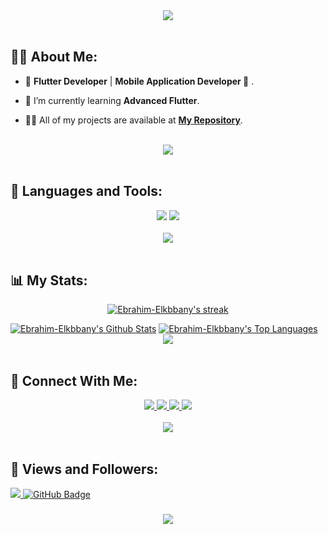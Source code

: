 <div align="center">
    <img src="https://readme-typing-svg.herokuapp.com/?font=Righteous&size=35&center=true&vCenter=true&width=500&height=70&duration=4000&lines=Hi+There!+👋;+I'm+Ebrahim+Elkbbany!+💻;" />
</div>

<br>

## 🙋‍♂️ About Me:

- 🔭 **Flutter Developer**  | **Mobile Application Developer 📱** .

- 🌱 I’m currently learning **Advanced Flutter**.

- 👨‍💻 All of my projects are available at **[My Repository](https://github.com/Ebrahim-Elkbbany?tab=repositories)**.

<br>
<div align="center">
    <img src="https://user-images.githubusercontent.com/73097560/115834477-dbab4500-a447-11eb-908a-139a6edaec5c.gif" />
</div>
<br>

## 🚀 Languages and Tools:
<div align="center">
    <img src="https://skillicons.dev/icons?i=flutter,dart,firebase,c#" />
    <img src="https://skillicons.dev/icons?i=github,androidstudio,vscode,figma,postman,xd" /><br>
</div>

<br>
<div align="center">
    <img src="https://user-images.githubusercontent.com/73097560/115834477-dbab4500-a447-11eb-908a-139a6edaec5c.gif" />
</div>
<br>

## 📊 My Stats:

<p align="center">
    <a href="https://github.com/Ebrahim-Elkbbany/github-readme-streak-stats">
        <img title="🔥 Get streak stats for your profile at git.io/streak-stats" alt="Ebrahim-Elkbbany's streak" src="https://github-readme-streak-stats.herokuapp.com/?user=Ebrahim-Elkbbany&theme=black-ice&hide_border=true&stroke=0000&background=060A0CD0"/>
    </a>
</p>
<a href="https://github.com/Ebrahim-Elkbbany/github-readme-stats"><img alt="Ebrahim-Elkbbany's Github Stats" src="https://github-readme-stats.vercel.app/api?username=Ebrahim-Elkbbany&show_icons=true&count_private=true&theme=react&hide_border=true&bg_color=0D1117" /></a>
<a href="https://github.com/Ebrahim-Elkbbany/github-readme-stats"><img alt="Ebrahim-Elkbbany's Top Languages" src="https://github-readme-stats.vercel.app/api/top-langs/?username=Ebrahim-Elkbbany&langs_count=8&count_private=true&layout=compact&theme=react&hide_border=true&bg_color=0D1117" /></a>

<br>
<div align="center">
    <img src="https://user-images.githubusercontent.com/73097560/115834477-dbab4500-a447-11eb-908a-139a6edaec5c.gif" />
</div>
<br>

## 🤝 Connect With Me:

<div align="center">
    <a href="https://www.linkedin.com/in/ebrahim-elkbbany-4b2374213/" target="_blank">
        <img src="https://img.shields.io/badge/LinkedIn-0077B5?style=for-the-badge&logo=linkedin&logoColor=white" target="_blank" />
    </a>
  <a href="mailto:ebrahimelkbbany74@gmail.com">
    <img src="https://img.shields.io/badge/Gmail-333333?style=for-the-badge&logo=gmail&logoColor=red" />
  </a>
        <a href="https://github.com/Ebrahim-Elkbbany?tab=repositories">
    <img src="https://img.shields.io/badge/Portfolio-0077B5?style=for-the-badge&logoColor=white" />
     </a>
     <a href="https://wa.me/qr/GN6VCAGYPKPQO1">
    <img src="https://img.shields.io/badge/whatsapp-128C7E?style=for-the-badge&logo=whatsapp&logoColor=White" />
  </a>
</div>

<br>
<div align="center">
    <img src="https://user-images.githubusercontent.com/73097560/115834477-dbab4500-a447-11eb-908a-139a6edaec5c.gif" />
</div>
<br>

## 💜 Views and Followers:

<a href="https://github.com/Ebrahim-Elkbbany/github-profile-views-counter">
    <img src="https://komarev.com/ghpvc/?username=Ebrahim-Elkbbany">
</a>
<a href="https://github.com/Ebrahim-Elkbbany?tab=followers"><img src="https://img.shields.io/github/followers/Ebrahim-Elkbbany?label=Followers&style=social" alt="GitHub Badge"></a>
<h3 align="center">
    <img src="https://readme-typing-svg.herokuapp.com/?font=Righteous&size=25&center=true&vCenter=true&width=500&height=70&duration=4000&lines=Thanks+for+visiting!+❤️;+Shoot+me+a+message+on+Linkedin!;I'm+Long+Life+Learner">
</h3>

<br/>
